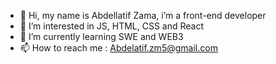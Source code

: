 - 👋 Hi, my name is Abdellatif Zama, i’m a front-end developer
- 👀 I’m interested in JS, HTML, CSS and React
- 🌱 I’m currently learning SWE and WEB3
- 📫 How to reach me : Abdelatif.zm5@gmail.com

<!---
ZAMA05/ZAMA05 is a ✨ special ✨ repository because its `README.md` (this file) appears on your GitHub profile.
You can click the Preview link to take a look at your changes.
--->
